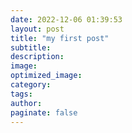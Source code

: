 ```yaml
---
date: 2022-12-06 01:39:53
layout: post
title: "my first post"
subtitle:
description:
image:
optimized_image:
category:
tags:
author: 
paginate: false
---
```

